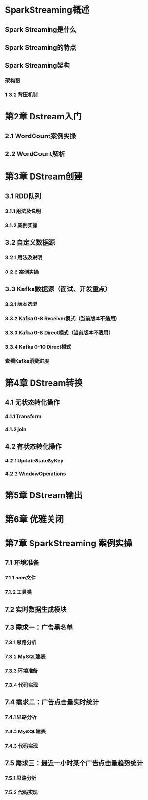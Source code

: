 #  SparkStreaming概述
##  Spark Streaming是什么
##  Spark Streaming的特点
##  Spark Streaming架构
###  架构图
### 1.3.2 背压机制
# 第2章 Dstream入门
## 2.1 WordCount案例实操
## 2.2 WordCount解析
# 第3章 DStream创建
## 3.1 RDD队列
### 3.1.1 用法及说明
### 3.1.2 案例实操
## 3.2 自定义数据源
### 3.2.1 用法及说明
### 3.2.2 案例实操
## 3.3 Kafka数据源（面试、开发重点）
### 3.3.1 版本选型
### 3.3.2 Kafka 0-8 Receiver模式（当前版本不适用）
### 3.3.3 Kafka 0-8 Direct模式（当前版本不适用）
### 3.3.4 Kafka 0-10 Direct模式
### 查看Kafka消费进度
# 第4章 DStream转换
## 4.1 无状态转化操作
### 4.1.1 Transform
### 4.1.2 join
## 4.2 有状态转化操作
### 4.2.1 UpdateStateByKey
### 4.2.2 WindowOperations
# 第5章 DStream输出
# 第6章 优雅关闭
# 第7章 SparkStreaming 案例实操
## 7.1 环境准备
### 7.1.1 pom文件
### 7.1.2 工具类
## 7.2 实时数据生成模块
## 7.3 需求一：广告黑名单
### 7.3.1 思路分析
### 7.3.2 MySQL建表
### 7.3.3 环境准备
### 7.3.4 代码实现
## 7.4 需求二：广告点击量实时统计
### 7.4.1 思路分析
### 7.4.2 MySQL建表
### 7.4.3 代码实现
## 7.5 需求三：最近一小时某个广告点击量趋势统计
### 7.5.1 思路分析
### 7.5.2 代码实现
